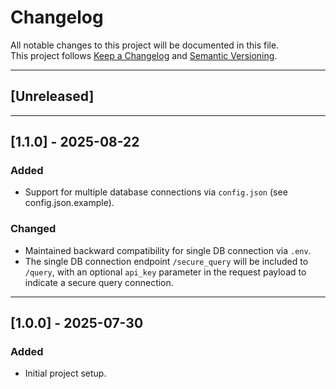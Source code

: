 # Changelog

All notable changes to this project will be documented in this file.  
This project follows [Keep a Changelog](https://keepachangelog.com/en/1.1.0/) and [Semantic Versioning](https://semver.org/).

---

## [Unreleased]

---

## [1.1.0] - 2025-08-22
### Added
- Support for multiple database connections via `config.json` (see config.json.example).

### Changed
- Maintained backward compatibility for single DB connection via `.env`.
- The single DB connection endpoint `/secure_query` will be included to `/query`, with an optional `api_key` parameter in the request payload to indicate a secure query connection.

---

## [1.0.0] - 2025-07-30
### Added
- Initial project setup.
